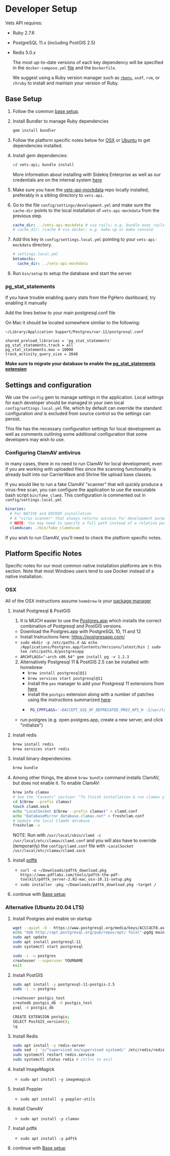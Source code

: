 # Developer Setup

Vets API requires:

- Ruby 2.7.6
- PostgreSQL 11.x (including PostGIS 2.5)
- Redis 5.0.x

  The most up-to-date versions of each key dependency will be specified in the `docker-compose.yml` [file](https://github.com/department-of-veterans-affairs/vets-api/blob/master/docker-compose.yml) and the `Dockerfile`.

  We suggest using a Ruby version manager such as [`rbenv`](https://github.com/rbenv/rbenv#installation), `asdf`, `rvm`, or `chruby` to install and maintain your version of Ruby. 

## Base Setup

1. Follow the common [base setup](https://github.com/department-of-veterans-affairs/vets-api/blob/master/README.md#Base%20setup).

1. Install Bundler to manage Ruby dependencies

   ```bash
   gem install bundler
   ```

1. Follow the platform specific notes below for [OSX](#osx) or [Ubuntu](#alternative-ubuntu-2004-lts) to get dependencies installed.

1. Install gem dependencies:

   ```bash
   cd vets-api; bundle install
   ```

   More information about installing _with_ Sidekiq Enterprise as well as our credentials are on the internal system [here](https://github.com/department-of-veterans-affairs/vets.gov-team/blob/master/Products/Platform/Vets-API/Sidekiq%20Enterprise%20Setup.md)

1. Make sure you have the [vets-api-mockdata](https://github.com/department-of-veterans-affairs/vets-api-mockdata) repo locally installed, preferably in a sibling directory to `vets-api`.

1. Go to the file `config/settings/development.yml` and make sure the `cache-dir` points to the local installation of `vets-api-mockdata` from the previous step.

   ```yaml
   cache_dir: ../vets-api-mockdata # via rails; e.g. bundle exec rails s or bundle exec rails c
   # cache_dir: /cache # via docker; e.g. make up or make console
   ```

1. Add this key in `config/settings.local.yml` pointing to your `vets-api-mockdata` directory.

   ```yaml
   # settings.local.yml
   betamocks:
     cache_dir: ../vets-api-mockdata
   ```

1. Run `bin/setup` to setup the database and start the server.

### pg_stat_statements
If you have trouble enabling query stats from the PgHero dashboard, try enabling it manually

Add the lines below to your main postgresql.conf file

On Mac it should be located somewhere similiar to the following:

`~/Library/Application Support/Postgres/var-12/postgresql.conf`
```
shared_preload_libraries = 'pg_stat_statements'
pg_stat_statements.track = all
pg_stat_statements.max = 10000
track_activity_query_size = 2048
```

**Make sure to migrate your database to enable the [pg_stat_statements extension](https://github.com/department-of-veterans-affairs/vets-api/blob/master/db/migrate/20210507122840_add_stats_extension.rb)**

## Settings and configuration

We use the `config` gem to manage settings in the application. Local settings for each developer should be managed in your own local `config/settings.local.yml` file, which by default can override the standard configuration _and_ is excluded from source control so the settings can persist.

This file has the necessary configuration settings for local development as well as comments outlining some additional configuration that some developers may wish to use.

### Configuring ClamAV antivirus

In many cases, there in no need to run ClamAV for local development, even if you are working with uploaded files since the scanning functionality is already built into our CarrierWave and Shrine file upload base classes.

If you would like to run a fake ClamAV "scanner" that will quickly produce a virus-free scan, you can configure the application to use the executable bash script `bin/fake_clamd`. This configuration is commented out in `config/settings.local.yml`

```yaml
binaries:
  # For NATIVE and DOCKER installation
  # A "virus scanner" that always returns success for development purposes
  # NOTE: You may need to specify a full path instead of a relative path
  clamdscan: ./bin/fake_clamdscan
```

If you wish to run ClamAV, you'll need to check the platform specific notes.

## Platform Specific Notes

Specific notes for our most common native installation platforms are in this section. Note that most Windows users tend to use Docker instead of a native installation.

### OSX

All of the OSX instructions assume `homebrew` is your [package manager](https://brew.sh/)

1. Install Postgresql & PostGIS

   1. It is MUCH easier to use the [Postgres.app](https://postgresapp.com/downloads.html) which installs the correct combination of Postgresql and PostGIS versions.

   - Download the Postgres.app with PostgreSQL 10, 11 and 12
   - Install Instructions here: https://postgresapp.com/
   - `sudo mkdir -p /etc/paths.d && echo /Applications/Postgres.app/Contents/Versions/latest/bin | sudo tee /etc/paths.d/postgresapp`
   - `ARCHFLAGS="-arch x86_64" gem install pg -v 1.2.3`
   2. Alternatively Postgresql 11 & PostGIS 2.5 can be installed with homebrew
      - `brew install postgresql@11`
      - `brew services start postgresql@11`
      - Install the `pex` manager to add your Postgresql 11 extensions from [here](https://github.com/petere/pex#installation)
      - Install the `postgis` extension along with a number of patches using the instructions summarized [here](https://gist.github.com/skissane/0487c097872a7f6d0dcc9bcd120c2ccd):
      - ```bash
         PG_CPPFLAGS='-DACCEPT_USE_OF_DEPRECATED_PROJ_API_H -I/usr/local/include' CFLAGS='-DACCEPT_USE_OF_DEPRECATED_PROJ_API_H -I/usr/local/include' pex install postgis
        ```
   - run postgres (e.g. open postgres.app, create a new server, and click "initialize")

2. Install redis
    ```bash
    brew install redis
    brew services start redis
    ```


3. Install binary dependencies:
    ```bash
    brew bundle
    ```

4. Among other things, the above `brew bundle` command installs ClamAV, but does not enable it. To enable ClamAV:

   ```bash
   brew info clamav
   # See the "Caveats" section: "To finish installation & run clamav you will need to edit the example conf files at `${conf_files_dir}`"
   cd $(brew --prefix clamav)
   touch clamd.sock
   echo "LocalSocket $(brew --prefix clamav)" > clamd.conf
   echo "DatabaseMirror database.clamav.net" > freshclam.conf
   # Update the local ClamAV database
   freshclam -v
   ```

   NOTE: Run with `/usr/local/sbin/clamd -c /usr/local/etc/clamav/clamd.conf` and you will also have to override (temporarily) the `config/clamd.conf` file with `-LocalSocket /usr/local/etc/clamav/clamd.sock`

5. Install [pdftk](https://www.pdflabs.com/tools/pdftk-the-pdf-toolkit/pdftk_server-2.02-mac_osx-10.11-setup.pkg)

   - `curl -o ~/Downloads/pdftk_download.pkg https://www.pdflabs.com/tools/pdftk-the-pdf-toolkit/pdftk_server-2.02-mac_osx-10.11-setup.pkg`
   - `sudo installer -pkg ~/Downloads/pdftk_download.pkg -target /`

6. continue with [Base setup](native.md#base-setup)

### Alternative (Ubuntu 20.04 LTS)

1. Install Postgres and enable on startup

   ```bash
   wget --quiet -O - https://www.postgresql.org/media/keys/ACCC4CF8.asc | sudo apt-key add -
   echo "deb http://apt.postgresql.org/pub/repos/apt/ focal"-pgdg main | sudo tee  /etc/apt/sources.list.d/pgdg.list
   sudo apt update
   sudo apt install postgresql-11
   sudo systemctl start postgresql

   sudo -i -u postgres
   createuser --superuser YOURNAME
   exit
   ```

1. Install PostGIS

   ```bash
   sudo apt install -y postgresql-11-postgis-2.5
   sudo -i -u postgres

   createuser postgis_test
   createdb postgis_db -O postgis_test
   psql -d postgis_db

   CREATE EXTENSION postgis;
   SELECT PostGIS_version();
   \q
   ```

1. Install Redis
   ```bash
   sudo apt install -y redis-server
   sudo sed -i 's/^supervised no/supervised systemd/' /etc/redis/redis.conf
   sudo systemctl restart redis.service
   sudo systemctl status redis # ctrl+c to exit
   ```
1. Install ImageMagick
   - `sudo apt install -y imagemagick`
1. Install Poppler
   - `sudo apt install -y poppler-utils`
1. Install ClamAV
   - `sudo apt install -y clamav`
1. Install pdftk
   - `sudo apt install -y pdftk`
1. continue with [Base setup](native.md#base-setup)
